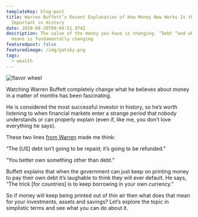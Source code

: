 ```yaml
---
templateKey: blog-post
title: Warren Buffett’s Recent Explanation of How Money Now Works Is the Most
  Important in History
date: 2020-08-30T09:04:51.974Z
description: The value of the money you have is changing. “Debt “and what it
  means is fundamentally changing
featuredpost: false
featuredimage: /img/gatsby.png
tags:
  - wealth
---
```

![flavor wheel](/img/gatsby.png)

Watching Warren Buffett completely change what he believes about money in a matter of months has been fascinating.

He is considered the most successful investor in history, so he’s worth listening to when financial markets enter a strange period that nobody understands or can properly explain (even if, like me, you don’t love everything he says).

These two lines [from Warren](https://twitter.com/GoldTelegraph_/status/1294779953246900225) made me think:

“The \[US] debt isn’t going to be repaid; it’s going to be refunded.”

“You better own something other than debt.”

Buffett explains that when the government can just keep on printing money to pay their own debt it’s laughable to think they will ever default. He says, “The trick \[for countries] is to keep borrowing in your own currency.”

So if money will keep being printed out of thin air then what does that mean for your investments, assets and savings? Let’s explore the topic in simplistic terms and see what you can do about it.